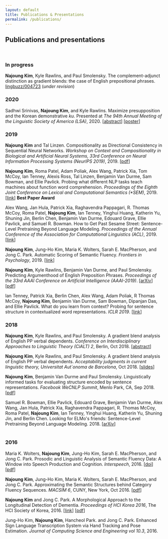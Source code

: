 ```yaml
---
layout: default
title: Publications & Presentations
permalink: /publications/
---
```


## Publications and presentations

<br>

### In progress
<b>Najoung Kim</b>, Kyle Rawlins, and Paul Smolensky. The complement-adjunct distinction as gradient blends: the case of English prepositional phrases. <a target="_blank" href="https://ling.auf.net/lingbuzz/004723">lingbuzz/004723</a> (<i>under revision</i>)

### 2020
Sadhwi Srinivas, <b>Najoung Kim</b>, and Kyle Rawlins. Maximize presupposition and the Korean demonstrative <i>ku</i>. Presented at <i>The 94th Annual Meeting of the Linguistic Society of America (LSA)</i>, 2020. \[<a target="_blank" href="https://www.linguisticsociety.org/abstract/maximize-presupposition-and-korean-demonstrative-ku">abstract</a>] [<a href="/assets/files/LSA_ku_poster.pdf">poster</a>]


### 2019
<b>Najoung Kim</b> and Tal Linzen. Compositionality as Directional Consistency in Sequential Neural Networks. <i>Workshop on Context and Compositionality in Biological and Artificial Neural Systems, 33rd Conference on Neural Information Processing Systems (NeurIPS 2019)</i>, 2019. [<a href="/assets/files/Kim_Linzen_NeurIPS_workshop_camready.pdf">pdf</a>]

<b>Najoung Kim</b>, Roma Patel, Adam Poliak, Alex Wang, Patrick Xia, Tom McCoy, Ian Tenney, Alexis Ross, Tal Linzen, Benjamin Van Durme, Sam Bowman, and Ellie Pavlick. Probing what different NLP tasks teach machines about function word comprehension. <i>Proceedings of the Eighth Joint Conference on Lexical and Computational Semantics (\*SEM)</i>, 2019.  \[<a target="_blank" href="https://arxiv.org/abs/1904.11544">link</a>] <b>Best Paper Award</b>

Alex Wang, Jan Hula, Patrick Xia, Raghavendra  Pappagari,  R. Thomas McCoy, Roma Patel, <b>Najoung Kim</b>, Ian Tenney, Yinghui Huang, Katherin Yu, Shuning Jin, Berlin Chen, Benjamin Van Durme, Edouard Grave, Ellie Pavlick, and Samuel R. Bowman. How to Get Past Sesame Street: Sentence-Level Pretraining Beyond Language Modeling. <i>Proceedings of the Annual Conference of the Association for Computational Linguistics (ACL)</i>, 2019. \[<a target="_blank" href="https://www.aclweb.org/anthology/P19-1439">link</a>]

<b>Najoung Kim</b>, Jung-Ho Kim, Maria K. Wolters, Sarah E. MacPherson, and Jong C. Park. Automatic Scoring of Semantic Fluency. <i>Frontiers in Psychology</i>, 2019. \[<a target="_blank" href="https://www.frontiersin.org/articles/10.3389/fpsyg.2019.01020/full">link</a>]

<b>Najoung Kim</b>, Kyle Rawlins, Benjamin Van Durme, and Paul Smolensky. Predicting Argumenthood of English Preposition Phrases. <i>Proceedings of the 33rd AAAI Conference on Artificial Intelligence (AAAI-2019)</i>. [<a target="_blank" href="https://arxiv.org/abs/1809.07889">arXiv</a>] \[<a target="_blank" href="https://wvvw.aaai.org/ojs/index.php/AAAI/article/view/4626/4504">pdf</a>]


Ian Tenney, Patrick Xia, Berlin Chen, Alex Wang, Adam Poliak, R Thomas McCoy, <b>Najoung Kim</b>, Benjamin Van Durme, Sam Bowman, Dipanjan Das, and Ellie Pavlick. What do you learn from context? Probing for sentence structure in contextualized word representations. <i>ICLR 2019</i>. [<a target="_blank" href="https://openreview.net/forum?id=SJzSgnRcKX">link</a>] 

### 2018

<b>Najoung Kim</b>, Kyle Rawlins, and Paul Smolensky. A gradient blend analysis of English PP verbal dependents. <i>Conference on Interdisciplinary Approaches to Linguistic Theory (CiALT) 2</i>, Berlin, Oct 2018. [<a target="_blank" href="/assets/files/CiALT2_kim_rawlins_smolensky.pdf">abstract</a>]

<b>Najoung Kim</b>, Kyle Rawlins, and Paul Smolensky. A gradient blend analysis of English PP verbal dependents. <i>Acceptability judgments in current linguistic theory, Universitat Aut\`onoma de Barcelona</i>, Oct 2018. [<a target="_blank" href="/assets/files/acceptability_slides.pdf">slides</a>]

<b>Najoung Kim</b>, Benjamin Van Durme and Paul Smolensky. Linguistically informed tasks for evaluating structure encoded by sentence representations. <i>Facebook WeCNLP Summit</i>, Menlo Park, CA, Sep 2018. [<a target="_blank" href="/assets/files/wecnlp2018.pdf">pdf</a>]

Samuel R. Bowman, Ellie Pavlick, Edouard Grave, Benjamin Van Durme, Alex Wang, Jan Hula, Patrick Xia, Raghavendra Pappagari, R. Thomas McCoy, Roma Patel, <b>Najoung Kim</b>, Ian Tenney, Yinghui Huang, Katherin Yu, Shuning Jin, and Berlin Chen. Looking for ELMo's friends: Sentence-Level Pretraining Beyond Language Modeling. 2018. [<a target="_blank" href="https://arxiv.org/abs/1812.10860">arXiv</a>]
<br>
<br>
### 2016
Maria K. Wolters, <b>Najoung Kim</b>, Jung-Ho Kim, Sarah E. MacPherson, and Jong C. Park. Prosodic and Linguistic Analysis of Semantic Fluency Data: A Window into Speech Production and Cognition. <i>Interspeech</i>, 2016. [<a href="http://dx.doi.org/10.21437/Interspeech.2016-420">doi</a>] \[<a target="_blank" href="https://www.isca-speech.org/archive/Interspeech_2016/pdfs/0420.PDF">pdf</a>]

<b>Najoung Kim</b>, Jung-Ho Kim, Maria K. Wolters, Sarah E. MacPherson, and Jong C. Park. Approximating the Semantic Structures behind Category Fluency Sequences. <i>MACSIM 6</i>, CUNY, New York, Oct 2016. [<a href="http://www.macsim.us/wordpress/wp-content/uploads/2016/09/macsim6_KimN.pdf">pdf</a>]

<b>Najoung Kim</b> and Jong C. Park. A Morphological Approach to the Longitudinal Detection of Dementia. <i>Proceedings of HCI Korea 2016</i>, The HCI Society of Korea, 2016. [<a href="https://dl.acm.org/citation.cfm?id=2903628">link</a>] [<a target="_blank" href="http://conference.hcikorea.org/pds/2016/pdf/PR_002.pdf">pdf</a>]

Jung-Ho Kim, <b>Najoung Kim</b>, Hancheol Park. and Jong C. Park. Enhanced Sign Language Transcription System via Hand Tracking and Pose Estimation. <i>Journal of Computing Science and Engineering vol 10.3</i>, 2016.

